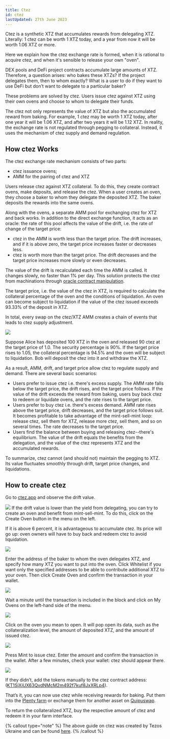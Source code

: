 ```yaml
---
title: Ctez
id: ctez
lastUpdated: 27th June 2023
---
```


Ctez is a synthetic XTZ that accumulates rewards from delegating XTZ. Literally: 1 ctez can be worth 1 XTZ today, and a year from now it will be worth 1.06 XTZ or more.

Here we explain how the ctez exchange rate is formed, when it is rational to acquire ctez, and when it's sensible to release your own "oven".

DEX pools and DeFi project contracts accumulate large amounts of XTZ. Therefore, a question arises: who bakes these XTZs? If the project delegates them, then to whom exactly? What is a user to do if they want to use DeFi but don’t want to delegate to a particular baker?

These problems are solved by ctez. Users issue ctez against XTZ using their own ovens and choose to whom to delegate their funds.

The ctez not only represents the value of XTZ but also the accumulated reward from baking. For example, 1 ctez may be worth 1 XTZ today, after one year it will be 1.06 XTZ, and after two years it will be 1.12 XTZ. In reality, the exchange rate is not regulated through pegging to collateral. Instead, it uses the mechanism of ctez supply and demand regulation.

## How ctez Works

The ctez exchange rate mechanism consists of two parts:

*   ctez issuance ovens;
*   AMM for the pairing of ctez and XTZ

Users release ctez against XTZ collateral. To do this, they create contract ovens, make deposits, and release the ctez. When a user creates an oven, they choose a baker to whom they delegate the deposited XTZ. The baker deposits the rewards into the same ovens.

Along with the ovens, a separate AMM pool for exchanging ctez for XTZ and back works. In addition to the direct exchange function, it acts as an oracle: the rate of this pool affects the value of the drift, i.e. the rate of change of the target price:

*   ctez in the AMM is worth less than the target price. The drift increases, and if it is above zero, the target price increases faster or decreases less.
*   ctez is worth more than the target price. The drift decreases and the target price increases more slowly or even decreases.

The value of the drift is recalculated each time the AMM is called. It changes slowly, no faster than 1% per day. This solution protects the ctez from machinations through [oracle contract manipulation](https://medium.com/bandprotocol/why-defi-needs-real-oracles-beyond-dex-9c80cf192883).

The target price, i.e. the value of the ctez in XTZ, is required to calculate the collateral percentage of the oven and the conditions of liquidation. An oven can become subject to liquidation if the value of the ctez issued exceeds 93.33% of the deposit in XTZ.

In total, every swap on the ctez/XTZ AMM creates a chain of events that leads to ctez supply adjustment.

![](/images/ctez-diagram.png)

Suppose Alice has deposited 100 XTZ in the oven and released 90 ctez at the target price of 1.0. The security percentage is 90%. If the target price rises to 1.05, the collateral percentage is 94.5% and the oven will be subject to liquidation. Bob will deposit the ctez into it and withdraw the XTZ.

As a result, AMM, drift, and target price allow ctez to regulate supply and demand. There are several basic scenarios:

*   Users prefer to issue ctez i.e. there's excess supply. The AMM rate falls below the target price, the drift rises, and the target price follows. If the value of the drift exceeds the reward from baking, users buy back ctez to redeem or liquidate ovens, and the rate rises to the target price.
*   Users prefer to buy ctez i.e. there's excess demand. AMM rate rises above the target price, drift decreases, and the target price follows suit. It becomes profitable to take advantage of the mint-sell-mint loop: release ctez, sell them for XTZ, release more ctez, sell them, and so on several times. The rate decreases to the target price.
*   Users find the balance between buying and releasing ctez--there's equilibrium. The value of the drift equals the benefits from the delegation, and the value of the ctez represents XTZ and the accumulated rewards.

To summarize, ctez cannot (and should not) maintain the pegging to XTZ. Its value fluctuates smoothly through drift, target price changes, and liquidations.

## How to create ctez

Go to [ctez.app](https://ctez.app/) and observe the drift value.

![](/images/ctez6.png)
If the drift value is lower than the yield from delegating, you can try to create an oven and benefit from mint-sell-mint. To do this, click on the Create Oven button in the menu on the left.

If it is above 6 percent, it is advantageous to accumulate ctez. Its price will go up: oven owners will have to buy back and redeem ctez to avoid liquidation.

![](/images/ctez1.png)

Enter the address of the baker to whom the oven delegates XTZ, and specify how many XTZ you want to put into the oven. Click Whitelist if you want only the specified addresses to be able to contribute additional XTZ to your oven. Then click Create Oven and confirm the transaction in your wallet.

![](/images/ctez2.png)

Wait a minute until the transaction is included in the block and click on My Ovens on the left-hand side of the menu.

![](/images/ctez3.png)

Click on the oven you mean to open. It will pop open its data, such as the collateralization level, the amount of deposited XTZ, and the amount of issued ctez.

![](/images/ctez4.png)

Press Mint to issue ctez. Enter the amount and confirm the transaction in the wallet. After a few minutes, check your wallet: ctez should appear there.

![](/images/ctez5.png)


If they didn’t, add the tokens manually to the ctez contract address: ([KT1SjXiUX63QvdNMcM2m492f7kuf8JxXRLp4](https://tzkt.io/KT1SjXiUX63QvdNMcM2m492f7kuf8JxXRLp4/operations/)).

That’s it, you can now use ctez while receiving rewards for baking. Put them into the [Plenty farm](https://www.plentydefi.com/farms) or exchange them for another asset on [Quipuswap](https://quipuswap.com/swap/KT1SjXiUX63QvdNMcM2m492f7kuf8JxXRLp4-KT193D4vozYnhGJQVtw7CoxxqphqUEEwK6Vb_0).

To return the collateralized XTZ, buy the respective amount of ctez and redeem it in your farm interface.

{% callout type="note" %}
The above guide on ctez was created by Tezos Ukraine and can be found [here](https://tezos.org.ua/en/blog/guide-to-ctez).
{% /callout %}
